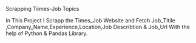 Scrapping Tiimes-Job Topics

In This Project I Scrapp the Times_Job Website and Fetch Job_Titile ,Company_Name,Experience,Location,Job Describtion 
& Job_Url With the help of Python & Pandas Library.


